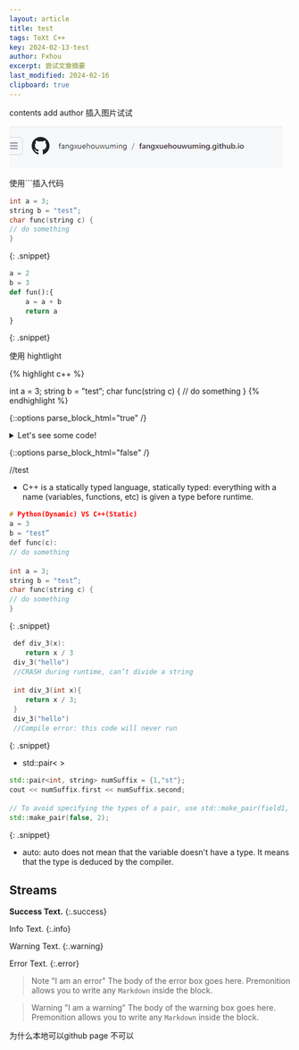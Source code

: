 ```yaml
---
layout: article
title: test
tags: TeXt C++
key: 2024-02-13-test
author: Fxhou
excerpt: 尝试文章摘要
last_modified: 2024-02-16
clipboard: true
---
```


contents add author 插入图片试试

![1707830759399](https://github.com/fangxuehouwuming/fangxuehouwuming.github.io/raw/master/blogImages/2024-02-13-test.image/1707830145460.png)

使用```插入代码

```c++
int a = 3;
string b = "test”;
char func(string c) {
// do something
}
```
{: .snippet}

```python
a = 2
b = 3
def fun():{
    a = a + b
    return a
}
```
{: .snippet}

使用 hightlight

{% highlight c++ %}

int a = 3;
string b = "test”;
char func(string c) {
// do something
}
{% endhighlight %}

{::options parse_block_html="true" /}

<details><summary markdown="span">Let's see some code!</summary>
```python
print('Hello World!')
```
</details>

{::options parse_block_html="false" /}

//test


- C++ is a statically typed language, statically typed: everything with a name (variables, functions, etc) is given a type before runtime.

```c++
# Python(Dynamic) VS C++(Static)
a = 3
b = "test”
def func(c):
// do something

int a = 3;
string b = "test”;
char func(string c) {
// do something
}
```
{: .snippet}

```c++
 def div_3(x):
 	return x / 3
 div_3("hello")
 //CRASH during runtime, can’t divide a string

 int div_3(int x){
 	return x / 3;
 }
 div_3("hello")
 //Compile error: this code will never run
```
{: .snippet}

- std::pair< >

```c++
std::pair<int, string> numSuffix = {1,"st"};
cout << numSuffix.first << numSuffix.second;

// To avoid specifying the types of a pair, use std::make_pair(field1, field2)
std::make_pair(false, 2);
```
{: .snippet}

- auto: auto does not mean that the variable doesn't have a type. It means that the type is deduced by the compiler.



## Streams

**Success Text.**
{:.success}

Info Text.
{:.info}

Warning Text.
{:.warning}

Error Text.
{:.error}

> Note "I am an error"
> The body of the error box goes here. Premonition allows you to write any `Markdown` inside the block.

> Warning "I am a warning"
> The body of the warning box goes here. Premonition allows you to write any `Markdown` inside the block.

为什么本地可以github page 不可以